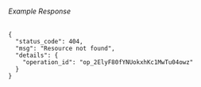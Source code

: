 
###### Example Response
```
{
  "status_code": 404,
  "msg": "Resource not found",
  "details": {
    "operation_id": "op_2ElyF80fYNUokxhKc1MwTu04owz"
  }
}